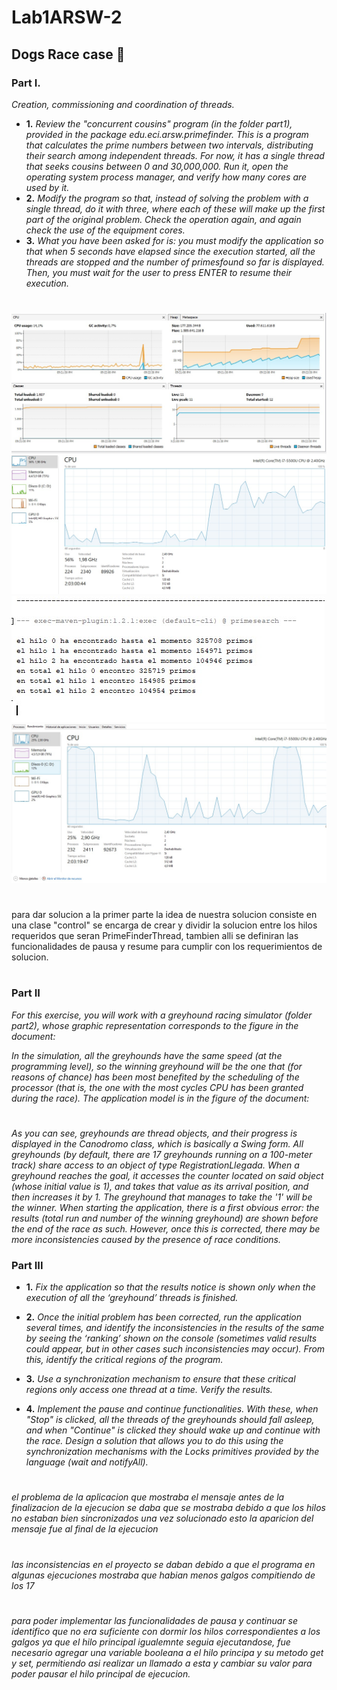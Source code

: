 # Lab1ARSW-2

## Dogs Race case 🚀

### Part I.

_Creation, commissioning and coordination of threads._

* **1.**  _Review the "concurrent cousins" program (in the folder part1), provided in the package edu.eci.arsw.primefinder.
This is a program that calculates the prime numbers between two intervals, distributing their search among independent threads. 
For now, it has a single thread that seeks cousins ​​between 0 and 30,000,000. 
Run it, open the operating system process manager, and verify how many cores are used by it._
* **2.** _Modify the program so that, instead of solving the problem with a single thread, do it with three, where each of these
will make up the first part of the original problem. Check the operation again, and again check the use of the equipment cores._
* **3.** _What you have been asked for is: you must modify the application so that when 5 seconds have elapsed since the execution 
started, all the threads are stopped and the number of primes ​​found so far is displayed. Then, you must wait for the user to press
ENTER to resume their execution._
#

![](img/grafic1.jpg)
![](img/grafic2.jpg)
![](img/grafic3.jpg)
![](img/grafic4.jpg)

#
para dar solucion a la primer parte la idea de nuestra solucion consiste en una clase "control" se encarga de crear y dividir la solucion entre los hilos requeridos que seran PrimeFinderThread, tambien alli se definiran  las funcionalidades de pausa y resume para cumplir con los requerimientos de solucion.
#

### Part II
_For this exercise, you will work with a greyhound racing simulator (folder part2), whose graphic representation corresponds to the  figure in the document:_


_In the simulation, all the greyhounds have the same speed (at the programming level), so the winning greyhound will be the one that (for reasons of chance) has been most benefited by the scheduling of the processor (that is, the one with the most cycles CPU has been granted during the race). The application model is  in the figure of the document:_


#
_As you can see, greyhounds are thread objects, and their progress is displayed in the Canodromo class, which is basically a Swing form. All greyhounds (by default, there are 17 greyhounds running on a 100-meter track) share access to an object of type RegistrationLlegada. When a greyhound reaches the goal, it accesses the counter located on said object (whose initial value is 1), and takes that value as its arrival position, and then increases it by 1. The greyhound that manages to take the '1' will be the winner.
When starting the application, there is a first obvious error: the results (total run and number of the winning greyhound) are shown before the end of the race as such. However, once this is corrected, there may be more inconsistencies caused by the presence of race conditions._

### Part III
* **1.**  _Fix the application so that the results notice is shown only when the execution of all the ‘greyhound’ threads is finished._

* **2.** _Once the initial problem has been corrected, run the application several times, and identify the inconsistencies in the results of the same by seeing the ‘ranking’ shown on the console (sometimes valid results could appear, but in other cases such inconsistencies may occur). From this, identify the critical regions of the program._
* **3.** _Use a synchronization mechanism to ensure that these critical regions only access one thread at a time. Verify the results._
* **4.** _Implement the pause and continue functionalities. With these, when "Stop" is clicked, all the threads of the greyhounds should fall asleep, and when "Continue" is clicked they should wake up and continue with the race. Design a solution that allows you to do this using the synchronization mechanisms with the Locks primitives provided by the language (wait and notifyAll)._

#
_el problema de la aplicacion que mostraba el mensaje antes de la finalizacion de la ejecucion se daba que se mostraba debido a que los hilos no estaban bien sincronizados una vez solucionado esto la aparicion del mensaje fue al final de la ejecucion_
#
_las inconsistencias en el proyecto se daban debido a que el programa en algunas ejecuciones mostraba que habian menos galgos compitiendo de los 17_
#
_para poder implementar las funcionalidades de pausa y continuar se identifico que no era suficiente con dormir los hilos correspondientes a los galgos ya que el hilo principal igualemnte seguia ejecutandose, fue necesario agregar una variable booleana a el hilo principa y su metodo get y set, permitiendo asi realizar un llamado a esta y cambiar su valor para poder pausar el hilo principal de ejecucion._
#
#
